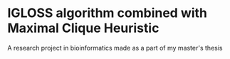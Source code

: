 # IGLOSS algorithm combined with Maximal Clique Heuristic

A research project in bioinformatics made as a part of my master's thesis
